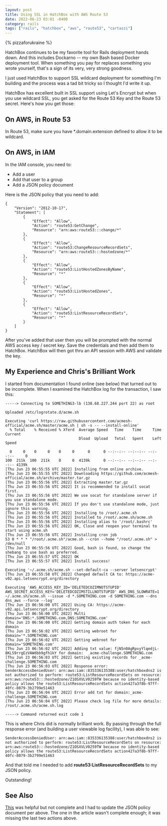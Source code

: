 ```yaml
---
layout: post
title: Using SSL in HatchBox with AWS Route 53
date: 2022-06-23 03:01 -0400
category: rails
tags: ["rails", "hatchbox", "aws", "route53", "cartazzi"]
---
```

{% pizzaforukraine  %}

HatchBox continues to be my favorite tool for Rails deployment hands down.  And this includes Dockarno -- my own Bash based Docker deployment tool.  When something you pay for replaces something you wrote yourself, that's a sign of its very, very strong goodness.

I just used HatchBox to support SSL wildcard deployment for something I'm building and the process was a tad bit tricky so I thought I'd write it up.

HatchBox has excellent built in SSL support using Let's Encrypt but when you use wildcard SSL, you get asked for the Route 53 Key and the Route 53 secret.  Here's how you get those:

## On AWS, in Route 53

In Route 53, make sure you have *.domain.extension defined to allow it to be wildcard.  

## On AWS, in IAM

In the IAM console, you need to:

* Add a user
* Add that user to a group
* Add a JSON policy document 

Here is the JSON policy that you need to add:

    {
        "Version": "2012-10-17",
        "Statement": [
            {
                "Effect": "Allow",
                "Action": "route53:GetChange",
                "Resource": "arn:aws:route53:::change/*"
            },
            {
                "Effect": "Allow",
                "Action": "route53:ChangeResourceRecordSets",
                "Resource": "arn:aws:route53:::hostedzone/*"
            },
            {
                "Effect": "Allow",
                "Action": "route53:ListHostedZonesByName",
                "Resource": "*"
            },
            {
                "Effect": "Allow",
                "Action": "route53:ListHostedZones",
                "Resource": "*"
            },
            {
                "Effect": "Allow",
                "Action": "route53:ListResourceRecordSets",
                "Resource": "*"
            }
        ]
    }
    

After you've added that user then you will be prompted with the normal AWS access key / secret key.  Save the credentials and then add them to HatchBox.  HatchBox will then got thru an API session with AWS and validate the key.

## My Experience and Chris's Brilliant Work

I started from documentation I found online (see below) that turned out to be incomplete.  When I examined the HatchBox log for the transaction, I saw this:

    -----> Connecting to SOMETHING3-lb (138.68.227.244 port 22) as root

    Uploaded /etc/logrotate.d/acme.sh

    Executing 'curl https://raw.githubusercontent.com/acmesh-official/acme.sh/master/acme.sh | sh -s -- --install-online'
      % Total    % Received % Xferd  Average Speed   Time    Time     Time  Current
                                     Dload  Upload   Total   Spent    Left  Speed

      0     0    0     0    0     0      0      0 --:--:-- --:--:-- --:--:--     0
    100  211k  100  211k    0     0  4139k      0 --:--:-- --:--:-- --:--:-- 4139k
    [Thu Jun 23 06:55:55 UTC 2022] Installing from online archive.
    [Thu Jun 23 06:55:55 UTC 2022] Downloading https://github.com/acmesh-official/acme.sh/archive/master.tar.gz
    [Thu Jun 23 06:55:56 UTC 2022] Extracting master.tar.gz
    [Thu Jun 23 06:55:56 UTC 2022] It is recommended to install socat first.
    [Thu Jun 23 06:55:56 UTC 2022] We use socat for standalone server if you use standalone mode.
    [Thu Jun 23 06:55:56 UTC 2022] If you don't use standalone mode, just ignore this warning.
    [Thu Jun 23 06:55:56 UTC 2022] Installing to /root/.acme.sh
    [Thu Jun 23 06:55:56 UTC 2022] Installed to /root/.acme.sh/acme.sh
    [Thu Jun 23 06:55:56 UTC 2022] Installing alias to '/root/.bashrc'
    [Thu Jun 23 06:55:56 UTC 2022] OK, Close and reopen your terminal to start using acme.sh
    [Thu Jun 23 06:55:56 UTC 2022] Installing cron job
    53 0 * * * "/root/.acme.sh"/acme.sh --cron --home "/root/.acme.sh" > /dev/null
    [Thu Jun 23 06:55:56 UTC 2022] Good, bash is found, so change the shebang to use bash as preferred.
    [Thu Jun 23 06:55:57 UTC 2022] OK
    [Thu Jun 23 06:55:57 UTC 2022] Install success!

    Executing '~/.acme.sh/acme.sh --set-default-ca --server letsencrypt'
    [Thu Jun 23 06:55:58 UTC 2022] Changed default CA to: https://acme-v02.api.letsencrypt.org/directory

    Executing 'AWS_ACCESS_KEY_ID='DELETEDCOZIMNOTSTUPID' AWS_SECRET_ACCESS_KEY='DELETEDCOZIMSTILLNOTSTUPID' AWS_DNS_SLOWRATE=1 ~/.acme.sh/acme.sh --issue -d *.SOMETHING.com -d SOMETHING.com --dns dns_aws --force --log'
    [Thu Jun 23 06:56:00 UTC 2022] Using CA: https://acme-v02.api.letsencrypt.org/directory
    [Thu Jun 23 06:56:00 UTC 2022] Multi domain='DNS:*.SOMETHING.com,DNS:SOMETHING.com'
    [Thu Jun 23 06:56:00 UTC 2022] Getting domain auth token for each domain
    [Thu Jun 23 06:56:02 UTC 2022] Getting webroot for domain='*.SOMETHING.com'
    [Thu Jun 23 06:56:02 UTC 2022] Getting webroot for domain='SOMETHING.com'
    [Thu Jun 23 06:56:02 UTC 2022] Adding txt value: fjN5n0AgRpvyYlqedjL-8KLS9rrgEzVAWdbb9gfh1kY for domain:  _acme-challenge.SOMETHING.com
    [Thu Jun 23 06:56:03 UTC 2022] Getting existing records for _acme-challenge.SOMETHING.com
    [Thu Jun 23 06:56:03 UTC 2022] Response error:
    SenderAccessDeniedUser: arn:aws:iam::835336135388:user/hatchboxdns2 is not authorized to perform: route53:ListResourceRecordSets on resource: arn:aws:route53:::hostedzone/Z1OSXVLV0259TW because no identity-based policy allows the route53:ListResourceRecordSets action427a3f8b-97ff-40fc-8079-3b2799e51463
    [Thu Jun 23 06:56:04 UTC 2022] Error add txt for domain:_acme-challenge.SOMETHING.com
    [Thu Jun 23 06:56:04 UTC 2022] Please check log file for more details: /root/.acme.sh/acme.sh.log

    -----> Command returned exit code 1

This is where Chris did is normally brilliant work.  By passing through the full response error (and building a user viewable log facility), I was able to see:

    SenderAccessDeniedUser: arn:aws:iam::835336135388:user/hatchboxdns2 is not authorized to perform: route53:ListResourceRecordSets on resource: arn:aws:route53:::hostedzone/Z1OSXVLV0259TW because no identity-based policy allows the route53:ListResourceRecordSets action427a3f8b-97ff-40fc-8079-3b2799e51463
    

And that told me I needed to add **route53:ListResourceRecordSets** to my JSON policy.

Outstanding!

## See Also

[This](https://docs.certifytheweb.com/docs/dns/providers/awsroute53/) was helpful but not complete and I had to update the JSON policy document per above.  The one in the article wasn't complete enough; it was missing the last two actions above.